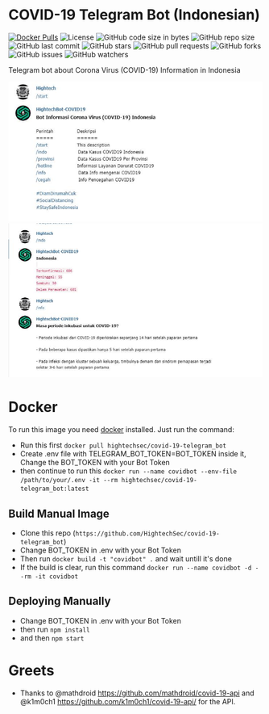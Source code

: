 # COVID-19 Telegram Bot (Indonesian)
[![Docker Pulls](https://img.shields.io/docker/pulls/hightechsec/covid-19-telegram_bot.svg?style=flat)](https://hub.docker.com/r/hightechsec/covid-19-telegram_bot)
![License](https://img.shields.io/badge/License-GPL-blue.svg?style=flat)
![GitHub code size in bytes](https://img.shields.io/github/languages/code-size/HightechSec/covid-19-telegram_bot)
![GitHub repo size](https://img.shields.io/github/repo-size/HightechSec/covid-19-telegram_bot)
![GitHub last commit](https://img.shields.io/github/last-commit/HightechSec/covid-19-telegram_bot)
![GitHub stars](https://img.shields.io/github/stars/HightechSec/covid-19-telegram_bot)
![GitHub pull requests](https://img.shields.io/github/issues-pr/HightechSec/covid-19-telegram_bot)
![GitHub forks](https://img.shields.io/github/forks/HightechSec/covid-19-telegram_bot)
![GitHub issues](https://img.shields.io/github/issues/HightechSec/covid-19-telegram_bot)
![GitHub watchers](https://img.shields.io/github/watchers/HightechSec/covid-19-telegram_bot)



Telegram bot about Corona Virus (COVID-19) Information in Indonesia

![1](https://raw.githubusercontent.com/HightechSec/covid-19-telegram_bot/master/img/cor2.jpg)
![2](https://raw.githubusercontent.com/HightechSec/covid-19-telegram_bot/master/img/cor1.jpg)

# Docker

To run this image you need [docker](http://docker.com) installed. Just run the command:
- Run this first `docker pull hightechsec/covid-19-telegram_bot` 
- Create .env file with TELEGRAM_BOT_TOKEN=BOT_TOKEN inside it, Change the BOT_TOKEN with your Bot Token
- then continue to run this `docker run --name covidbot --env-file /path/to/your/.env -it --rm hightechsec/covid-19-telegram_bot:latest`

## Build Manual Image

- Clone this repo (`https://github.com/HightechSec/covid-19-telegram_bot`)
- Change BOT_TOKEN in .env with your Bot Token
- Then run `docker build -t "covidbot" .` and wait untill it's done 
- If the build is clear, run this command `docker run --name covidbot -d --rm -it covidbot`

## Deploying Manually 

- Change BOT_TOKEN in .env with your Bot Token
- then run `npm install`
- and then `npm start`

# Greets
- Thanks to @mathdroid https://github.com/mathdroid/covid-19-api and @k1m0ch1 https://github.com/k1m0ch1/covid-19-api/ for the API.
